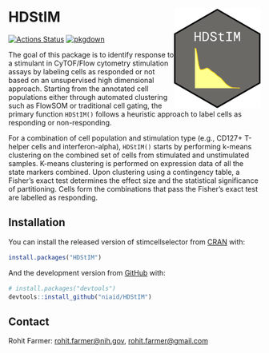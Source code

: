 
<!-- README.md is generated from README.Rmd. Please edit that file -->

# HDStIM <img src='man/figures/sticker.png' align="right" height = 200 />

<!-- badges: start -->

[![Actions
Status](https://github.com/niaid/HDStIM/workflows/R-CMD-check/badge.svg)](https://github.com/niaid/HDStIM/actions?query=workflow%3AR-CMD-check)
[![pkgdown](https://github.com/niaid/HDStIM/workflows/pkgdown/badge.svg)](https://github.com/niaid/HDStIM/actions?query=workflow%3Apkgdown)
<!-- badges: end -->

The goal of this package is to identify response to a stimulant in
CyTOF/Flow cytometry stimulation assays by labeling cells as responded
or not based on an unsupervised high dimensional approach. Starting from
the annotated cell populations either through automated clustering such
as FlowSOM or traditional cell gating, the primary function `HDStIM()`
follows a heuristic approach to label cells as responding or
non-responding.

For a combination of cell population and stimulation type (e.g., CD127+
T-helper cells and interferon-alpha), `HDStIM()` starts by performing
k-means clustering on the combined set of cells from stimulated and
unstimulated samples. K-means clustering is performed on expression data
of all the state markers combined. Upon clustering using a contingency
table, a Fisher’s exact test determines the effect size and the
statistical significance of partitioning. Cells form the combinations
that pass the Fisher’s exact test are labelled as responding.

## Installation

You can install the released version of stimcellselector from
[CRAN](https://CRAN.R-project.org) with:

``` r
install.packages("HDStIM")
```

And the development version from [GitHub](https://github.com/) with:

``` r
# install.packages("devtools")
devtools::install_github("niaid/HDStIM")
```

## Contact

Rohit Farmer: <rohit.farmer@nih.gov>, <rohit.farmer@gmail.com>
